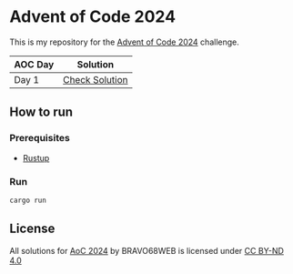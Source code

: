 # Advent of Code 2024

This is my repository for the [Advent of Code 2024](https://adventofcode.com/2024) challenge.

| AOC Day | Solution                     |
| ------- | ---------------------------- |
| Day 1   | [Check Solution](src/d1.rs)  |

## How to run

### Prerequisites

-   [Rustup](https://rustup.rs/)

### Run

```bash
cargo run
```

## License

All solutions for [AoC 2024](https://adventofcode.com/2024) by BRAVO68WEB is licensed under [CC BY-ND 4.0](https://creativecommons.org/licenses/by-nd/4.0/)
